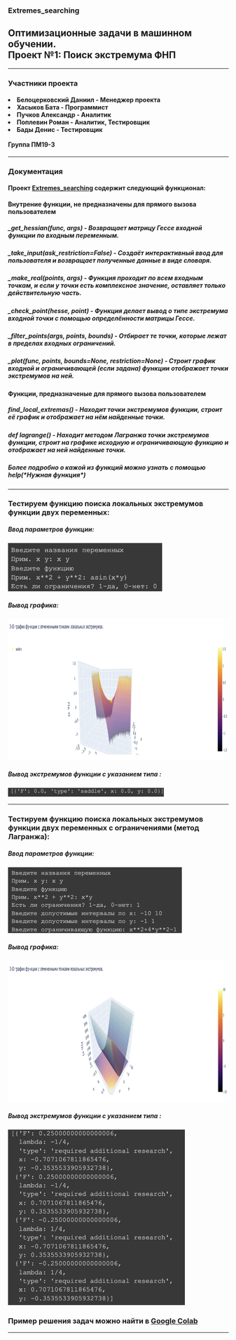 ### Extremes_searching 
<html>
	<body>
		<h2>Оптимизационные задачи в машинном обучении. <br>Проект №1: Поиск экстремума ФНП</h2>
		<hr>
		<h3>Участники проекта</h3>
		<h4>
		<li>Белоцерковский Даниил - Менеджер проектa</li>
		<li>Хасыков Бата - Программист</li>
		<li>Пучков Александр - Аналитик</li>
		<li>Поплевин Роман - Аналитик, Тестировщик</li>
		<li>Бады Денис - Тестировщик</li>
		<br>
		Группа ПМ19-3
		</h4>
		<hr>
		<h3>Документация</h3>
		<h4>Проект <a href = "https://github.com/Romzezz/Extremes_searching">Extremes_searching</a> содержит следующий функционал: </h4>
		<h4>Внутрение функции, не предназначены для прямого вызова пользователем</h4>
		<h5>_get_hessian(func, args) - Возвращает матрицу Гессе входной функции по входным переменным.</h5>
		<h5>_take_input(ask_restriction=False) - Создаёт интерактивный ввод для пользователя и возвращает полученные данные в виде словаря.</h5>
		<h5> _make_real(points, args) - Функция проходит по всем входным точкам, и если у точки есть комплексное значение, оставляет только действительную часть.</h5>
		<h5>_check_point(hesse, point) - Функция делает вывод о типе экстремума входной точки с помощью определённости матрицы Гессе.</h5>
		<h5> _filter_points(args, points, bounds) - Отбирает те точки, которые лежат в пределах входных ограничений.</h5>
		<h5>_plot(func, points, bounds=None, restriction=None) -  Строит график входной и ограничивающей (если задана) функции отображает точки экстремумов на ней.</h5>
		<h4>Функции, предназначеные для прямого вызова пользователем</h4>
		<h5>find_local_extremas() - Находит точки экстремумов функции, строит её график и отображает на нём найденные точки.</h5>
		<h5>def lagrange() - Находит методом Лагранжа точки экстремумов функции, строит на графике исходную и ограничивающую функцию и отображает на ней найденные точки.</h5>
		<h5>Более подробно о кажой из функций можно узнать с помощью help(*Нужная функция*)</h5>
		<hr>
		<h3>Тестируем функцию поиска локальныx экстремумов функции двух переменных: </h3>
		<h5>Ввод параметров функции: </h5> 
		<img src="Images/extremas1.1.png"
		     height="110px">
		<h5>Вывод графика: </h5> 
		<img src="Images/extremas1.2.png"
		     height="322px">
		<h5>Вывод экстремумов функции с указанием типа : </h5> 
		<img src="Images/extremas1.3.png"
		     height="20px">
		<hr>
		<h3>Тестируем функцию поиска локальных экстремумов функции двух переменных с ограничениями (метод Лагранжа): </h3>
		<h5>Ввод параметров функции: </h5> 
		<img src="Images/lagrange1.1.png"
		     height="150px">
		<h5>Вывод графика: </h5> 
		<img src="Images/lagrange1.2.png"
		     height="322px">
		<h5>Вывод экстремумов функции с указанием типа : </h5> 
		<img src="Images/lagrange1.3.png"
		     height="400px">
		<h3>Пример решения задач можно найти в <a href="https://colab.research.google.com/drive/1xLtdHvt_uzSe5WTcJyDnWl29NNuvlmEE?usp=sharing">Google Colab</a> </h3>
		<hr>
  </body>

</html>
